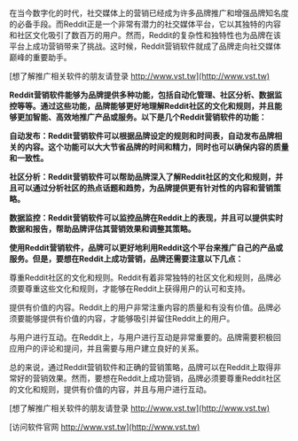 在当今数字化的时代，社交媒体上的营销已经成为许多品牌推广和增强品牌知名度的必备手段。而Reddit正是一个非常有潜力的社交媒体平台，它以其独特的内容和社区文化吸引了数百万的用户。然而，Reddit的复杂性和独特性也为品牌在该平台上成功营销带来了挑战。这时候，Reddit营销软件就成了品牌走向社交媒体巅峰的重要助手。

[想了解推广相关软件的朋友请登录 http://www.vst.tw](http://www.vst.tw)

**Reddit营销软件能够为品牌提供多种功能，包括自动化管理、社区分析、数据监控等等。通过这些功能，品牌能够更好地理解Reddit社区的文化和规则，并且能够更加智能、高效地推广产品或服务。以下是几个Reddit营销软件的功能：**

**自动发布：Reddit营销软件可以根据品牌设定的规则和时间表，自动发布品牌相关的内容。这个功能可以大大节省品牌的时间和精力，同时也可以确保内容的质量和一致性。**

**社区分析：Reddit营销软件可以帮助品牌深入了解Reddit社区的文化和规则，并且可以通过分析社区的热点话题和趋势，为品牌提供更有针对性的内容和营销策略。**

**数据监控：Reddit营销软件可以监控品牌在Reddit上的表现，并且可以提供实时数据和报告，帮助品牌评估其营销效果和调整其策略。**

**使用Reddit营销软件，品牌可以更好地利用Reddit这个平台来推广自己的产品或服务。但是，要想在Reddit上成功营销，品牌还需要注意以下几点：**

尊重Reddit社区的文化和规则。Reddit有着非常独特的社区文化和规则，品牌必须要尊重这些文化和规则，才能够在Reddit上获得用户的认可和支持。

提供有价值的内容。Reddit上的用户非常注重内容的质量和有没有价值。品牌必须要能够提供有价值的内容，才能够吸引并留住Reddit上的用户。

与用户进行互动。在Reddit上，与用户进行互动是非常重要的。品牌需要积极回应用户的评论和提问，并且需要与用户建立良好的关系。

总的来说，通过Reddit营销软件和正确的营销策略，品牌可以在Reddit上取得非常好的营销效果。然而，要想在Reddit上成功营销，品牌必须要尊重Reddit社区的文化和规则，提供有价值的内容，并且与用户进行互动。

[想了解推广相关软件的朋友请登录 http://www.vst.tw](http://www.vst.tw)


[访问软件官网 http://www.vst.tw](http://www.vst.tw)
